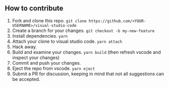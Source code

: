 ## How to contribute

1. Fork and clone this repo. `git clone https://github.com/<YOUR-USERNAME>/visual-studio-code`
2. Create a branch for your changes. `git checkout -b my-new-feature`
3. Install dependencies. `yarn`
4. Attach your clone to visual studio code. `yarn attach`
5. Hack away.
6. Build and examine your changes. `yarn build` (then refresh vscode and inspect your changes)
7. Commit and push your changes.
8. Eject the repo from vscode. `yarn eject`
9. Submit a PR for discussion, keeping in mind that not all suggestions can be accepted.
